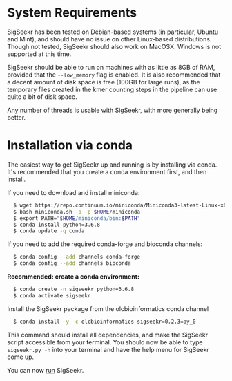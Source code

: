 # System Requirements

SigSeekr has been tested on Debian-based systems (in particular, Ubuntu and Mint), and should have no issue on other Linux-based distributions.
Though not tested, SigSeekr should also work on MacOSX. Windows is not supported at this time.

SigSeekr should be able to run on machines with as little as 8GB of RAM, provided that the `--low_memory` flag is enabled. It is also recommended that a decent amount of disk space is free (100GB for large runs), as the temporary files created in the kmer counting steps in the pipeline can use quite a bit of disk space.

Any number of threads is usable with SigSeekr, with more generally being better.

# Installation via conda

The easiest way to get SigSeekr up and running is by installing via conda. It's recommended that you create a conda environment first, and then install.

If you need to download and install miniconda:

```bash
  $ wget https://repo.continuum.io/miniconda/Miniconda3-latest-Linux-x86_64.sh -O miniconda.sh;
  $ bash miniconda.sh -b -p $HOME/miniconda
  $ export PATH="$HOME/miniconda/bin:$PATH"
  $ conda install python=3.6.8
  $ conda update -q conda
``` 

If you need to add the required conda-forge and bioconda channels:

```bash  
  $ conda config --add channels conda-forge
  $ conda config --add channels bioconda
```

__Recommended: create a conda environment:__

```bash
  $ conda create -n sigseekr python=3.6.8
  $ conda activate sigseekr
```

Install the SigSeekr package from the olcbioinformatics conda channel

```bash
  $ conda install -y -c olcbioinformatics sigseekr=0.2.3=py_0
```

This command should install all dependencies, and make the SigSeekr script accessible from your terminal. 
You should now be able to type `sigseekr.py -h` into your terminal and have the help menu for SigSeekr come up.

You can now [run](usage.md) SigSeekr.
